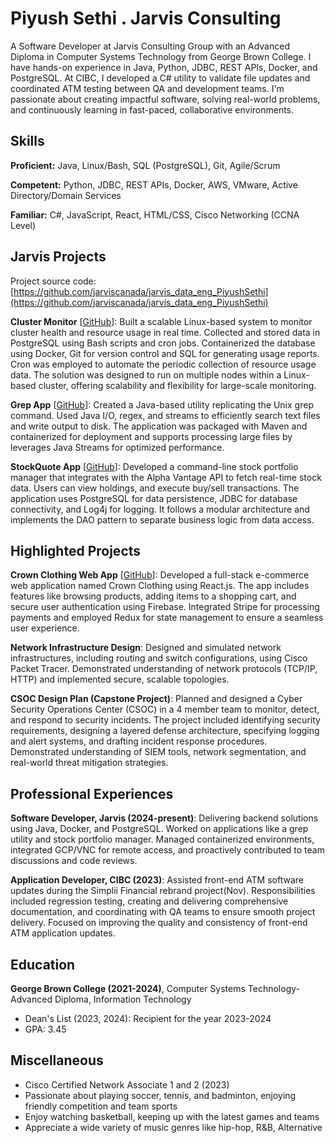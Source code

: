 # Piyush Sethi . Jarvis Consulting

A Software Developer at Jarvis Consulting Group with an Advanced Diploma in Computer Systems Technology from George Brown College. I have hands-on experience in Java, Python, JDBC, REST APIs, Docker, and PostgreSQL. At CIBC, I developed a C# utility to validate file updates and coordinated ATM testing between QA and development teams. I'm passionate about creating impactful software, solving real-world problems, and continuously learning in fast-paced, collaborative environments.


## Skills

**Proficient:** Java, Linux/Bash, SQL (PostgreSQL), Git, Agile/Scrum

**Competent:** Python, JDBC, REST APIs, Docker, AWS, VMware, Active Directory/Domain Services

**Familiar:** C#, JavaScript, React, HTML/CSS, Cisco Networking (CCNA Level)


## Jarvis Projects

Project source code: [https://github.com/jarviscanada/jarvis_data_eng_PiyushSethi](https://github.com/jarviscanada/jarvis_data_eng_PiyushSethi)


**Cluster Monitor** [[GitHub](https://github.com/jarviscanada/jarvis_data_eng_PiyushSethi/tree/master/linux_sql)]: Built a scalable Linux-based system to monitor cluster health and resource usage in real time. Collected and stored data in PostgreSQL using Bash scripts and cron jobs. Containerized the database using Docker, Git for version control and SQL for generating usage reports. Cron was employed to automate the periodic collection of resource usage data. The solution was designed to run on multiple nodes within a Linux-based cluster, offering scalability and flexibility for large-scale monitoring.

**Grep App** [[GitHub](https://github.com/jarviscanada/jarvis_data_eng_PiyushSethi/tree/master/core_java/grep)]: Created a Java-based utility replicating the Unix grep command. Used Java I/O, regex, and streams to efficiently search text files and write output to disk. The application was packaged with Maven and containerized for deployment and supports processing large files by leverages Java Streams for optimized performance.

**StockQuote App** [[GitHub](https://github.com/jarviscanada/jarvis_data_eng_PiyushSethi/tree/master/core_java/jdbc)]: Developed a command-line stock portfolio manager that integrates with the Alpha Vantage API to fetch real-time stock data. Users can view holdings, and execute buy/sell transactions. The application uses PostgreSQL for data persistence, JDBC for database connectivity, and Log4j for logging. It follows a modular architecture and implements the DAO pattern to separate business logic from data access.


## Highlighted Projects
**Crown Clothing Web App** [[GitHub](https://github.com/Piyush-3350/crwn-clothing-v2)]: Developed a full-stack e-commerce web application named Crown Clothing using React.js. The app includes features like browsing products, adding items to a shopping cart, and secure user authentication using Firebase. Integrated Stripe for processing payments and employed Redux for state management to ensure a seamless user experience.

**Network Infrastructure Design**: Designed and simulated network infrastructures, including routing and switch configurations, using Cisco Packet Tracer. Demonstrated understanding of network protocols (TCP/IP, HTTP) and implemented secure, scalable topologies.

**CSOC Design Plan (Capstone Project)**: Planned and designed a Cyber Security Operations Center (CSOC) in a 4 member team to monitor, detect, and respond to security incidents. The project included identifying security requirements, designing a layered defense architecture, specifying logging and alert systems, and drafting incident response procedures. Demonstrated understanding of SIEM tools, network segmentation, and real-world threat mitigation strategies.


## Professional Experiences

**Software Developer, Jarvis (2024-present)**: Delivering backend solutions using Java, Docker, and PostgreSQL. Worked on applications like a grep utility and stock portfolio manager. Managed containerized environments, integrated GCP/VNC for remote access, and proactively contributed to team discussions and code reviews.

**Application Developer, CIBC (2023)**: Assisted front-end ATM software updates during the Simplii Financial rebrand project(Nov). Responsibilities included regression testing, creating and delivering comprehensive documentation, and coordinating with QA teams to ensure smooth project delivery. Focused on improving the quality and consistency of front-end ATM application updates.


## Education
**George Brown College (2021-2024)**, Computer Systems Technology- Advanced Diploma, Information Technology
- Dean's List (2023, 2024): Recipient for the year 2023-2024
- GPA: 3.45


## Miscellaneous
- Cisco Certified Network Associate 1 and 2 (2023)
- Passionate about playing soccer, tennis, and badminton, enjoying friendly competition and team sports
- Enjoy watching basketball, keeping up with the latest games and teams
- Appreciate a wide variety of music genres like hip-hop, R&B, Alternative
